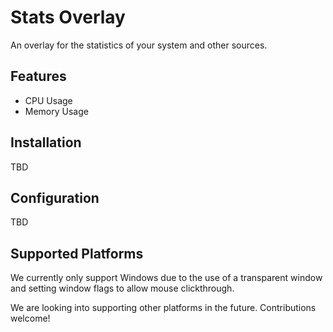 # Stats Overlay

An overlay for the statistics of your system and other sources.

## Features

- CPU Usage
- Memory Usage

## Installation

TBD

## Configuration

TBD

## Supported Platforms

We currently only support Windows due to the use of a transparent window and setting window flags to allow mouse clickthrough.

We are looking into supporting other platforms in the future. Contributions welcome!
